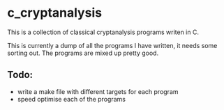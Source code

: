 c_cryptanalysis
===============

This is a collection of classical cryptanalysis programs writen in C.

This is currently a dump of all the programs I have written, it needs some sorting out. The programs are mixed up pretty good.

Todo:
-----

- write a make file with different targets for each program
- speed optimise each of the programs
